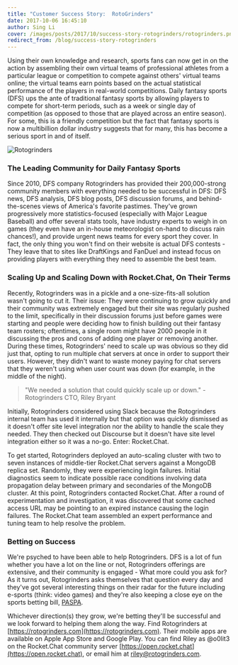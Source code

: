 ```yaml
---
title: "Customer Success Story:  RotoGrinders"
date: 2017-10-06 16:45:10
author: Sing Li
cover: /images/posts/2017/10/success-story-rotogrinders/rotogrinders.png
redirect_from: /blog/success-story-rotogrinders
---
```


Using their own knowledge and research, sports fans can now get in on the action by assembling their own virtual teams of professional athletes from a particular league or competition to compete against others' virtual teams online; the virtual teams earn points based on the actual statistical performance of the players in real-world competitions. Daily fantasy sports (DFS) ups the ante of traditional fantasy sports by allowing players to compete for short-term periods, such as a week or single day of competition (as opposed to those that are played across an entire season). For some, this is a friendly competition but the fact that fantasy sports is now a multibillion dollar industry suggests that for many, this has become a serious sport in and of itself.

![Rotogrinders](/images/posts/2017/10/success-story-rotogrinders/rotogrinders.png)


### The Leading Community for Daily Fantasy Sports

Since 2010, DFS company Rotogrinders has provided their 200,000-strong community members with everything needed to be successful in DFS: DFS news, DFS analysis, DFS blog posts, DFS discussion forums, and behind-the-scenes views of America's favorite pastimes. They've grown progressively more statistics-focused (especially with Major League Baseball) and offer several stats tools, have industry experts to weigh in on games (they even have an in-house meteorologist on-hand to discuss rain chances!), and provide urgent news teams for every sport they cover. In fact, the only thing you won't find on their website is actual DFS contests - They leave that to sites like DraftKings and FanDuel and instead focus on providing players with everything they need to assemble the best team.

### Scaling Up and Scaling Down with Rocket.Chat, On Their Terms

Recently, Rotogrinders was in a pickle and a one-size-fits-all solution wasn't going to cut it. Their issue: They were continuing to grow quickly and their community was extremely engaged but their site was regularly pushed to the limit, specifically in their discussion forums just before games were starting and people were deciding how to finish building out their fantasy team rosters; oftentimes, a single room might have 2000 people in it discussing the pros and cons of adding one player or removing another. During these times, Rotogrinders' need to scale up was obvious so they did just that, opting to run multiple chat servers at once in order to support their users. However, they didn't want to waste money paying for chat servers that they weren't using when user count was down (for example, in the middle of the night).&nbsp;

> "We needed a solution that could quickly scale up or down." - Rotogrinders CTO, Riley Bryant

Initially, Rotogrinders considered using Slack because the Rotogrinders internal team has used it internally but that option was quickly dismissed as it doesn't offer site level integration nor the ability to handle the scale they needed. They then checked out Discourse but it doesn't have site level integration either so it was a no-go. Enter: Rocket.Chat.

To get started, Rotogrinders deployed an auto-scaling cluster with two to seven instances of middle-tier Rocket.Chat servers against a MongoDB replica set. Randomly, they were experiencing login failures. Initial diagnostics seem to indicate possible race conditions involving data propagation delay between primary and secondaries of the MongoDB cluster. At this point, Rotogrinders contacted Rocket.Chat. After a round of experimentation and investigation, it was discovered that some cached access URL may be pointing to an expired instance causing the login failures. The Rocket.Chat team assembled an expert performance and tuning team to help resolve the problem.

### Betting on Success

We're psyched to have been able to help Rotogrinders. DFS is a lot of fun whether you have a lot on the line or not, Rotogrinders offerings are extensive, and their community is engaged - What more could you ask for? As it turns out, Rotogrinders asks themselves that question every day and they've got several interesting things on their radar for the future including e-sports (think: video games) and they're also keeping a close eye on the sports betting bill, [PASPA](https://www.legalsportsreport.com/14148/congress-sports-betting-bill-paspa/).

Whichever direction(s) they grow, we're betting they'll be successful and we look forward to helping them along the way. Find Rotogrinders at [https://rotogrinders.com](https://rotogrinders.com). Their mobile apps are available on Apple App Store and Google Play. You can find Riley as @o0lit3 on the Rocket.Chat community server [https://open.rocket.chat](https://open.rocket.chat), or email him at [riley@rotogrinders.com](mailto:riley@rotogrinders.com).
